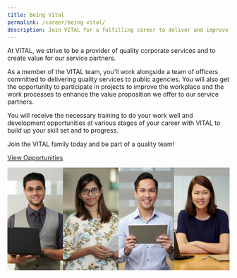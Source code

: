 ```yaml
---
title: Being Vital
permalink: /career/being-vital/
description: Join VITAL for a fulfilling career to deliver and improve corporate services to Singapore public agencies.
---
```


At VITAL, we strive to be a provider of quality corporate services and to create value for our service partners.

As a member of the VITAL team, you’ll work alongside a team of officers committed to delivering quality services to public agencies. You will also get the opportunity to participate in projects to improve the workplace and the work processes to enhance the value proposition we offer to our service partners.  

You will receive the necessary training to do your work well and development opportunities at various stages of your career with VITAL to build up your skill set and to progress.

Join the VITAL family today and be part of a quality team!

<a class="" href="http://careers.pageuppeople.com/688/cwlive/en/filter/?search-keyword=&category=&work-type=&brand=vital&job-sector=" target="_blank">View Opportunities</a>


<img src="/images/career/VITALites.jpg" alt="VITALites" /> 